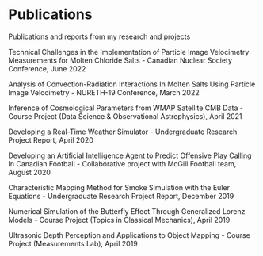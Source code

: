 # Publications
Publications and reports from my research and projects

Technical Challenges in the Implementation of Particle Image Velocimetry Measurements for Molten Chloride Salts - Canadian Nuclear Society Conference, June 2022

Analysis of Convection-Radiation Interactions In Molten Salts Using Particle Image Velocimetry - NURETH-19 Conference, March 2022

Inference of Cosmological Parameters from WMAP Satellite CMB Data - Course Project (Data Science & Observational Astrophysics), April 2021

Developing a Real-Time Weather Simulator - Undergraduate Research Project Report, April 2020

Developing an Artificial Intelligence Agent to Predict Offensive Play Calling In Canadian Football - Collaborative project with McGill Football team, August 2020

Characteristic Mapping Method for Smoke Simulation with the Euler Equations - Undergraduate Research Project Report, December 2019

Numerical Simulation of the Butterfly Effect Through Generalized Lorenz Models - Course Project (Topics in Classical Mechanics), April 2019

Ultrasonic Depth Perception and Applications to Object Mapping - Course Project (Measurements Lab), April 2019
